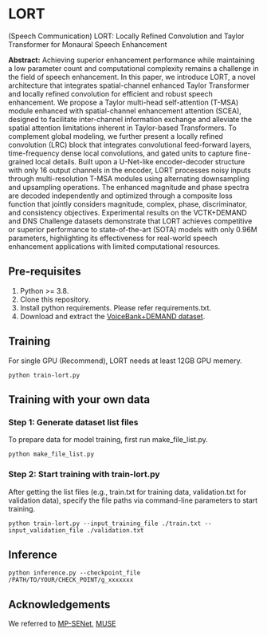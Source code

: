# LORT
(Speech Communication) LORT: Locally Refined Convolution and Taylor Transformer for Monaural Speech Enhancement

**Abstract:** 
Achieving superior enhancement performance while maintaining a low parameter count and computational complexity remains a challenge in the field of speech enhancement. In this paper, we introduce LORT, a novel architecture that integrates spatial-channel enhanced Taylor Transformer and locally refined convolution for efficient and robust speech enhancement. We propose a Taylor multi-head self-attention (T-MSA) module enhanced with spatial-channel enhancement attention (SCEA), designed to facilitate inter-channel information exchange and alleviate the spatial attention limitations inherent in Taylor-based Transformers. To complement global modeling, we further present a locally refined convolution (LRC) block that integrates convolutional feed-forward layers, time-frequency dense local convolutions, and gated units to capture fine-grained local details. Built upon a U-Net-like encoder-decoder structure with only 16 output channels in the encoder, LORT processes noisy inputs through multi-resolution T-MSA modules using alternating downsampling and upsampling operations. The enhanced magnitude and phase spectra are decoded independently and optimized through a composite loss function that jointly considers magnitude, complex, phase, discriminator, and consistency objectives. Experimental results on the VCTK+DEMAND and DNS Challenge datasets demonstrate that LORT achieves competitive or superior performance to state-of-the-art (SOTA) models with only 0.96M parameters, highlighting its effectiveness for real-world speech enhancement applications with limited computational resources.

## Pre-requisites
1. Python >= 3.8.
2. Clone this repository.
3. Install python requirements. Please refer requirements.txt.
4. Download and extract the [VoiceBank+DEMAND dataset](https://datashare.ed.ac.uk/handle/10283/1942).

## Training
For single GPU (Recommend), LORT needs at least 12GB GPU memery.
```
python train-lort.py
```

## Training with your own data
### Step 1: Generate dataset list files
To prepare data for model training, first run make_file_list.py.
```
python make_file_list.py
```
### Step 2: Start training with train-lort.py
After getting the list files (e.g., train.txt for training data, validation.txt for validation data), specify the file paths via command-line parameters to start training.
```
python train-lort.py --input_training_file ./train.txt --input_validation_file ./validation.txt
```
## Inference
```
python inference.py --checkpoint_file /PATH/TO/YOUR/CHECK_POINT/g_xxxxxxx
```

## Acknowledgements
We referred to [MP-SENet](https://github.com/yxlu-0102/MP-SENet), [MUSE](https://github.com/huaidanquede/MUSE-Speech-Enhancement)
